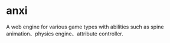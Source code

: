 # anxi
A web engine for various game types with abilities such as spine animation、physics engine、attribute controller.
